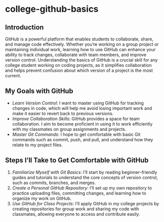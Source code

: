 # college-github-basics
## Introduction

GitHub is a powerful platform that enables students to collaborate, share, and manage code effectively. Whether you’re working on a group project or maintaining individual work, learning how to use GitHub can enhance your ability to track changes, collaborate with team members, and improve version control. Understanding the basics of GitHub is a crucial skill for any college student working on coding projects, as it simplifies collaboration and helps prevent confusion about which version of a project is the most current.

## My Goals with GitHub

- *Learn Version Control*: I want to master using GitHub for tracking changes in code, which will help me avoid losing important work and make it easier to revert back to previous versions.
- *Improve Collaboration Skills*: GitHub provides a space for team collaboration. I aim to become proficient in using it to work efficiently with my classmates on group assignments and projects.
- *Master Git Commands*: I hope to get comfortable with basic Git commands such as commit, push, and pull, and understand how they relate to my project files.
  
## Steps I’ll Take to Get Comfortable with GitHub

1. *Familiarize Myself with Git Basics*: I’ll start by reading beginner-friendly guides and tutorials to understand the core concepts of version control, such as commits, branches, and merges.
2. *Create a Personal GitHub Repository*: I’ll set up my own repository to practice uploading files, committing changes, and learning how to organize my work on GitHub.
3. *Use GitHub for Class Projects*: I’ll apply GitHub in my college projects by creating repositories for group work and sharing my code with classmates, allowing everyone to access and contribute easily.
